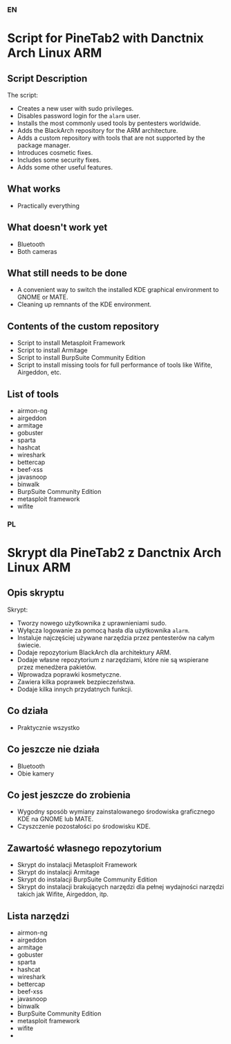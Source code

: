 ### EN

# Script for PineTab2 with Danctnix Arch Linux ARM

## Script Description
The script:
- Creates a new user with sudo privileges.
- Disables password login for the `alarm` user.
- Installs the most commonly used tools by pentesters worldwide.
- Adds the BlackArch repository for the ARM architecture.
- Adds a custom repository with tools that are not supported by the package manager.
- Introduces cosmetic fixes.
- Includes some security fixes.
- Adds some other useful features.

## What works
- Practically everything

## What doesn't work yet
- Bluetooth
- Both cameras

## What still needs to be done
- A convenient way to switch the installed KDE graphical environment to GNOME or MATE.
- Cleaning up remnants of the KDE environment.

## Contents of the custom repository
- Script to install Metasploit Framework
- Script to install Armitage
- Script to install BurpSuite Community Edition
- Script to install missing tools for full performance of tools like Wifite, Airgeddon, etc.

## List of tools
- airmon-ng
- airgeddon
- armitage
- gobuster
- sparta
- hashcat
- wireshark
- bettercap
- beef-xss
- javasnoop
- binwalk
- BurpSuite Community Edition
- metasploit framework
- wifite

### PL

# Skrypt dla PineTab2 z Danctnix Arch Linux ARM

## Opis skryptu
Skrypt:
- Tworzy nowego użytkownika z uprawnieniami sudo.
- Wyłącza logowanie za pomocą hasła dla użytkownika `alarm`.
- Instaluje najczęściej używane narzędzia przez pentesterów na całym świecie.
- Dodaje repozytorium BlackArch dla architektury ARM.
- Dodaje własne repozytorium z narzędziami, które nie są wspierane przez menedżera pakietów.
- Wprowadza poprawki kosmetyczne.
- Zawiera kilka poprawek bezpieczeństwa.
- Dodaje kilka innych przydatnych funkcji.

## Co działa
- Praktycznie wszystko

## Co jeszcze nie działa
- Bluetooth
- Obie kamery

## Co jest jeszcze do zrobienia
- Wygodny sposób wymiany zainstalowanego środowiska graficznego KDE na GNOME lub MATE.
- Czyszczenie pozostałości po środowisku KDE.

## Zawartość własnego repozytorium
- Skrypt do instalacji Metasploit Framework
- Skrypt do instalacji Armitage
- Skrypt do instalacji BurpSuite Community Edition
- Skrypt do instalacji brakujących narzędzi dla pełnej wydajności narzędzi takich jak Wifite, Airgeddon, itp.

## Lista narzędzi
- airmon-ng
- airgeddon
- armitage
- gobuster
- sparta
- hashcat
- wireshark
- bettercap
- beef-xss
- javasnoop
- binwalk
- BurpSuite Community Edition
- metasploit framework
- wifite
- 

